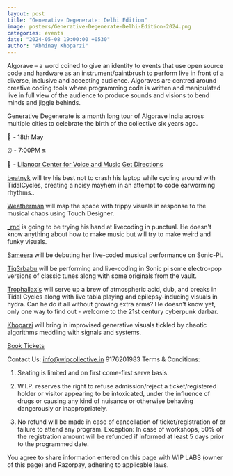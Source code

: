 ```yaml
---
layout: post
title: "Generative Degenerate: Delhi Edition"
image: posters/Generative-Degenerate-Delhi-Edition-2024.png
categories: events
date: "2024-05-08 19:00:00 +0530"
author: "Abhinay Khoparzi"
---
```

Algorave – a word coined to give an identity to events that use open source code and hardware as an instrument/paintbrush to perform live in front of a diverse, inclusive and accepting audience. Algoraves are centred around creative coding tools where programming code is written and manipulated live in full view of the audience to produce sounds and visions to bend minds and jiggle behinds.

Generative Degenerate is a month long tour of Algorave India across multiple cities to celebrate the birth of the collective six years ago.

📅 - 18th May

⏰ - 7:00PM 🔛

📍 - [Lilanoor Center for Voice and Music](https://lilanoor.com/) [Get Directions](https://www.google.com/maps/place/Lilanoor+Center+for+Voice+and+Music/@28.5640941,77.2198315,15z/data=!4m6!3m5!1s0x390ce34433f6a4db:0x41f27c149c9a8c63!8m2!3d28.5640941!4d77.2198315!16s%2Fg%2F11p6y90yjt?entry=ttu)

[beatnyk](https://www.instagram.com/beatnyk) will try his best not to crash his laptop while cycling around with TidalCycles, creating a noisy mayhem in an attempt to code earworming rhythms..

[Weatherman](https://www.instagram.com/xweatherman) will map the space with trippy visuals in response to the musical chaos using Touch Designer.

[_rnd](https://www.instagram.com/rnd.exe) is going to be trying his hand at livecoding in punctual. He doesn't know anything about how to make music but will try to make weird and funky visuals.

[Sameera](https://www.instagram.com/sameeramudgal)  will be debuting her live-coded musical performance on Sonic-Pi.

[Tig3rbabu](https://www.instagram.com/tig3rbabu/) will be performing and live-coding in Sonic pi some electro-pop versions of classic tunes along with some originals from the vault.

[Trophallaxis](http://satyarth.me/) will serve up a brew of atmospheric acid, dub, and breaks in Tidal Cycles along with live tabla playing and epilepsy-inducing visuals in hydra. Can he do it all without growing extra arms? He doesn't know yet, only one way to find out - welcome to the 21st century cyberpunk darbar.

[Khoparzi](http://khoparzi.com/) will bring in improvised generative visuals tickled by chaotic algorithms meddling with signals and systems.

[Book Tickets](https://pages.razorpay.com/pl_O7YoU2g8q4NbWB/view)

Contact Us:
 info@wipcollective.in
 9176201983
Terms & Conditions:
1. Seating is limited and on first come-first serve basis.

2. W.I.P. reserves the right to refuse admission/reject a ticket/registered holder or visitor appearing to be intoxicated, under the influence of drugs or causing any kind of nuisance or otherwise behaving dangerously or inappropriately.

3. No refund will be made in case of cancellation of ticket/registration of or failure to attend any program. Exception: In case of workshops, 50% of the registration amount will be refunded if informed at least 5 days prior to the programmed date.
      
You agree to share information entered on this page with WIP LABS (owner of this page) and Razorpay, adhering to applicable laws.